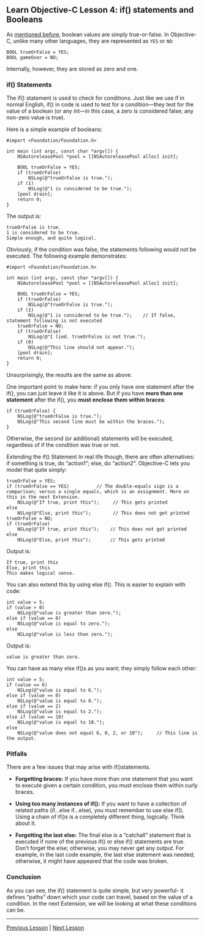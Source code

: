## Learn Objective-C Lesson 4: if() statements and Booleans

As [mentioned before](49.md), boolean values are simply true-or-false. In Objective-C, unlike many other languages, they are represented as `YES` or `NO`:

```
BOOL trueOrFalse = YES;
BOOL gameOver = NO;
```

Internally, however, they are stored as zero and one.

### if() Statements

The if() statement is used to check for conditions. Just like we use if in normal English, if() in code is used to test for a condition—they test for the value of a boolean (or any int—in this case, a zero is considered false; any non-zero value is true).

Here is a simple example of booleans:

```objc
#import <Foundation/Foundation.h>

int main (int argc, const char *argv[]) {
    NSAutoreleasePool *pool = [[NSAutoreleasePool alloc] init];

    BOOL trueOrFalse = YES;
    if (trueOrFalse)
        NSLog(@"trueOrFalse is true.");
    if (1)
        NSLog(@"1 is considered to be true.");
    [pool drain];
    return 0;
}
```

The output is:

```
trueOrFalse is true.
1 is considered to be true.
Simple enough, and quite logical.
```

Obviously, if the condition was false, the statements following would not be executed. The following example demonstrates:

```objc
#import <Foundation/Foundation.h>

int main (int argc, const char *argv[]) {
    NSAutoreleasePool *pool = [[NSAutoreleasePool alloc] init];

    BOOL trueOrFalse = YES;
    if (trueOrFalse)
        NSLog(@"trueOrFalse is true.");
    if (1)
        NSLog(@"1 is considered to be true.");    // If false, statement following is not executed
    trueOrFalse = NO;
    if (trueOrFalse)
        NSLog(@"I lied. trueOrFalse is not true.");
    if (0)
        NSLog(@"This line should not appear.");
    [pool drain];
    return 0;
}
```

Unsurprisingly, the results are the same as above.

One important point to make here: if you only have one statement after the if(), you can just leave it like it is above. But if you have **more than one statement** after the if(), you **must enclose them within braces**:

```objc
if (trueOrFalse) {
    NSLog(@"trueOrFalse is true.");
    NSLog(@"This second line must be within the braces.");
}
```

Otherwise, the second (or additional) statements will be executed, regardless of if the condition was true or not.

Extending the if() Statement In real life though, there are often alternatives: if something is true, do “action1“; else, do “action2“. Objective-C lets you model that quite simply:

```objc
trueOrFalse = YES;
if (trueOrFalse == YES)          // The double-equals sign is a comparison; versus a single equals, which is an assignment. More on this in the next Extension.
    NSLog(@"If true, print this");     // This gets printed
else
    NSLog(@"Else, print this");        // This does not get printed
trueOrFalse = NO;
if (trueOrFalse)
    NSLog(@"If true, print this");    // This does not get printed
else
    NSLog(@"Else, print this");       // This gets printed
```

Output is:

```
If true, print this
Else, print this
This makes logical sense.
```

You can also extend this by using else if(). This is easier to explain with code:

```objc
int value = 5;
if (value > 0)
    NSLog(@"value is greater than zero.");
else if (value == 0)
    NSLog(@"value is equal to zero.");
else
    NSLog(@"value is less than zero.");
```

Output is:

```
value is greater than zero.
```

You can have as many else if()s as you want; they simply follow each other:

```objc
int value = 5;
if (value == 6)
    NSLog(@"value is equal to 6.");
else if (value == 0)
    NSLog(@"value is equal to 0.");
else if (value == 2)
    NSLog(@"value is equal to 2.");
else if (value == 10)
    NSLog(@"value is equal to 10.");
else
    NSLog(@"value does not equal 6, 0, 2, or 10");     // This line is the output.
```

### Pitfalls

There are a few issues that may arise with if()statements.

* **Forgetting braces:** If you have more than one statement that you want to execute given a certain condition, you must enclose them within curly braces.

* **Using too many instances of if():** If you want to have a collection of related paths (if…else if…else), you must remember to use else if(). Using a chain of if()s is a completely different thing, logically. Think about it.

* **Forgetting the last else:** The final else is a “catchall” statement that is executed if none of the previous if() or else if() statements are true. Don’t forget the else; otherwise, you may never get any output. For example, in the last code example, the last else statement was needed; otherwise, it might have appeared that the code was broken.

### Conclusion

As you can see, the if() statement is quite simple, but very powerful- it defines “paths” down which your code can travel, based on the value of a condition. In the next Extension, we will be looking at what these conditions can be.

---

[Previous Lesson](46.md) | [Next Lesson](54.md)
